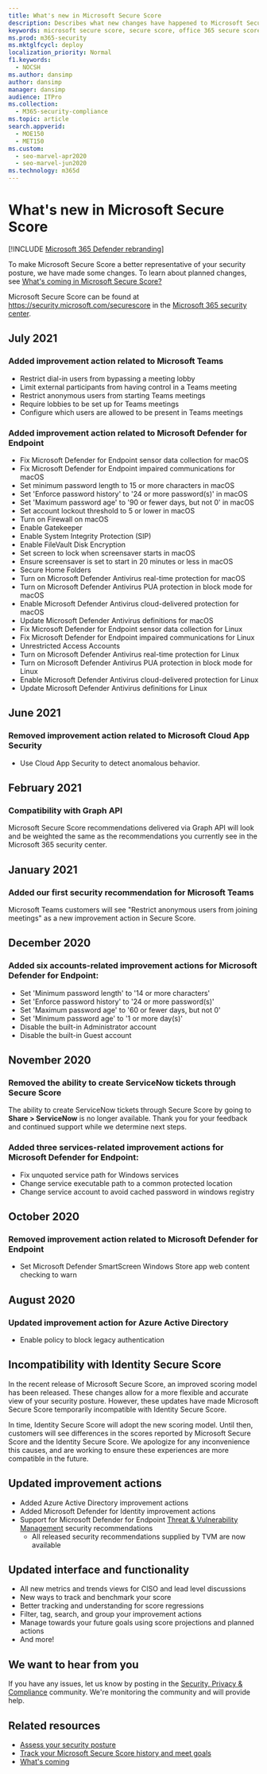 ```yaml
---
title: What's new in Microsoft Secure Score
description: Describes what new changes have happened to Microsoft Secure Score in the Microsoft 365 security center.
keywords: microsoft secure score, secure score, office 365 secure score, microsoft security score, microsoft 365 security center
ms.prod: m365-security
ms.mktglfcycl: deploy
localization_priority: Normal
f1.keywords:
  - NOCSH
ms.author: dansimp
author: dansimp
manager: dansimp
audience: ITPro
ms.collection: 
  - M365-security-compliance
ms.topic: article
search.appverid: 
  - MOE150
  - MET150
ms.custom: 
  - seo-marvel-apr2020
  - seo-marvel-jun2020
ms.technology: m365d
---
```


# What's new in Microsoft Secure Score

[!INCLUDE [Microsoft 365 Defender rebranding](../includes/microsoft-defender.md)]

To make Microsoft Secure Score a better representative of your security posture, we have made some changes. To learn about planned changes, see [What's coming in Microsoft Secure Score?](microsoft-secure-score-whats-coming.md)

Microsoft Secure Score can be found at https://security.microsoft.com/securescore in the [Microsoft 365 security center](overview-security-center.md).

## July 2021

### Added improvement action related to Microsoft Teams

- Restrict dial-in users from bypassing a meeting lobby
- Limit external participants from having control in a Teams meeting
- Restrict anonymous users from starting Teams meetings
- Require lobbies to be set up for Teams meetings
- Configure which users are allowed to be present in Teams meetings

### Added improvement action related to Microsoft Defender for Endpoint

- Fix Microsoft Defender for Endpoint sensor data collection for macOS
- Fix Microsoft Defender for Endpoint impaired communications for macOS
- Set minimum password length to 15 or more characters in macOS
- Set 'Enforce password history' to '24 or more password(s)' in macOS
- Set 'Maximum password age' to '90 or fewer days, but not 0' in macOS
- Set account lockout threshold to 5 or lower in macOS
- Turn on Firewall on macOS
- Enable Gatekeeper
- Enable System Integrity Protection (SIP)
- Enable FileVault Disk Encryption
- Set screen to lock when screensaver starts in macOS
- Ensure screensaver is set to start in 20 minutes or less in macOS
- Secure Home Folders
- Turn on Microsoft Defender Antivirus real-time protection for macOS
- Turn on Microsoft Defender Antivirus PUA protection in block mode for macOS
- Enable Microsoft Defender Antivirus cloud-delivered protection for macOS
- Update Microsoft Defender Antivirus definitions for macOS
- Fix Microsoft Defender for Endpoint sensor data collection for Linux
- Fix Microsoft Defender for Endpoint impaired communications for Linux
- Unrestricted Access Accounts
- Turn on Microsoft Defender Antivirus real-time protection for Linux
- Turn on Microsoft Defender Antivirus PUA protection in block mode for Linux
- Enable Microsoft Defender Antivirus cloud-delivered protection for Linux
- Update Microsoft Defender Antivirus definitions for Linux

## June 2021

### Removed improvement action related to Microsoft Cloud App Security

- Use Cloud App Security to detect anomalous behavior.

## February 2021

### Compatibility with Graph API

Microsoft Secure Score recommendations delivered via Graph API will look and be weighted the same as the recommendations you currently see in the Microsoft 365 security center.

## January 2021

### Added our first security recommendation for Microsoft Teams

Microsoft Teams customers will see "Restrict anonymous users from joining meetings" as a new improvement action in Secure Score.

## December 2020

### Added six accounts-related improvement actions for Microsoft Defender for Endpoint:

- Set 'Minimum password length' to '14 or more characters'
- Set 'Enforce password history' to '24 or more password(s)'
- Set 'Maximum password age' to '60 or fewer days, but not 0'
- Set 'Minimum password age' to '1 or more day(s)'
- Disable the built-in Administrator account
- Disable the built-in Guest account

## November 2020

### Removed the ability to create ServiceNow tickets through Secure Score 

The ability to create ServiceNow tickets through Secure Score by going to **Share > ServiceNow** is no longer available. Thank you for your feedback and continued support while we determine next steps.

### Added three services-related improvement actions for Microsoft Defender for Endpoint:

- Fix unquoted service path for Windows services
- Change service executable path to a common protected location
- Change service account to avoid cached password in windows registry

## October 2020

### Removed improvement action related to Microsoft Defender for Endpoint

- Set Microsoft Defender SmartScreen Windows Store app web content checking to warn

## August 2020

### Updated improvement action for Azure Active Directory

- Enable policy to block legacy authentication

## Incompatibility with Identity Secure Score

In the recent release of Microsoft Secure Score, an improved scoring model has been released. These changes allow for a more flexible and accurate view of your security posture. However, these updates have made Microsoft Secure Score temporarily incompatible with Identity Secure Score.

In time, Identity Secure Score will adopt the new scoring model. Until then, customers will see differences in the scores reported by Microsoft Secure Score and the Identity Secure Score. We apologize for any inconvenience this causes, and are working to ensure these experiences are more compatible in the future.

## Updated improvement actions

- Added Azure Active Directory improvement actions
- Added Microsoft Defender for Identity improvement actions
- Support for Microsoft Defender for Endpoint [Threat & Vulnerability Management](/windows/security/threat-protection/microsoft-defender-atp/next-gen-threat-and-vuln-mgt) security recommendations
    - All released security recommendations supplied by TVM are now available

## Updated interface and functionality

* All new metrics and trends views for CISO and lead level discussions
* New ways to track and benchmark your score
* Better tracking and understanding for score regressions
* Filter, tag, search, and group your improvement actions
* Manage towards your future goals using score projections and planned actions
* And more!

## We want to hear from you

If you have any issues, let us know by posting in the [Security, Privacy & Compliance](https://techcommunity.microsoft.com/t5/Security-Privacy-Compliance/bd-p/security_privacy) community. We're monitoring the community and will provide help.

## Related resources

- [Assess your security posture](microsoft-secure-score-improvement-actions.md)
- [Track your Microsoft Secure Score history and meet goals](microsoft-secure-score-history-metrics-trends.md)
- [What's coming](microsoft-secure-score-whats-coming.md)
